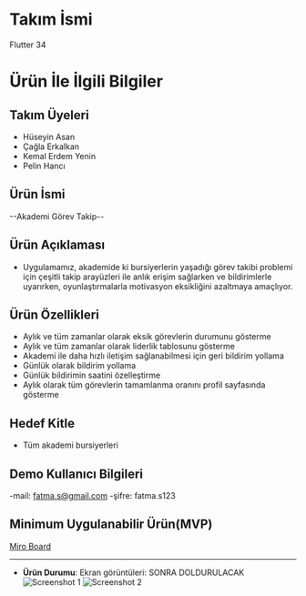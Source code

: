 # **Takım İsmi**

Flutter 34

# Ürün İle İlgili Bilgiler

## Takım Üyeleri

- Hüseyin Asan
- Çağla Erkalkan
- Kemal Erdem Yenin
- Pelin Hancı

## Ürün İsmi

--Akademi Görev Takip--

## Ürün Açıklaması

- Uygulamamız, akademide ki bursiyerlerin yaşadığı görev takibi problemi için çeşitli takip arayüzleri ile anlık erişim sağlarken ve bildirimlerle uyarırken, oyunlaştırmalarla motivasyon eksikliğini azaltmaya amaçlıyor.

## Ürün Özellikleri

- Aylık ve tüm zamanlar olarak eksik görevlerin durumunu gösterme
- Aylık ve tüm zamanlar olarak liderlik tablosunu gösterme
- Akademi ile daha hızlı iletişim sağlanabilmesi için geri bildirim yollama
- Günlük olarak bildirim yollama
- Günlük bildirimin saatini özelleştirme
- Aylık olarak tüm görevlerin tamamlanma oranını profil sayfasında gösterme

## Hedef Kitle

- Tüm akademi bursiyerleri

## Demo Kullanıcı Bilgileri

-mail: fatma.s@gmail.com
-şifre: fatma.s123

## Minimum Uygulanabilir Ürün(MVP)

[Miro  Board](https://miro.com/app/board/uXjVMVPsx2o=/?share_link_id=556679816524)

---


- **Ürün Durumu**: Ekran görüntüleri: SONRA DOLDURULACAK
  ![Screenshot 1](https://github.com/OyunveUygulamaAkademisi/BootcampScrumTemplate/blob/main/ProjectManagement/Sprint1Documents/productss1.png?raw=true)
  ![Screenshot 2](https://github.com/OyunveUygulamaAkademisi/BootcampScrumTemplate/blob/main/ProjectManagement/Sprint1Documents/productss2.png?raw=true)

